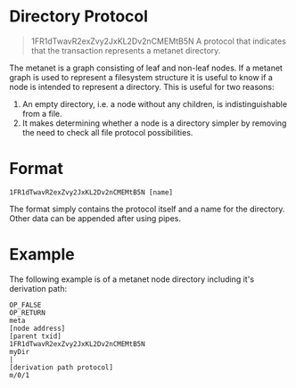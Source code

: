 # Directory Protocol

> 1FR1dTwavR2exZvy2JxKL2Dv2nCMEMtB5N
> A protocol that indicates that the transaction represents a metanet directory.

The metanet is a graph consisting of leaf and non-leaf nodes. If a metanet graph is used to represent a 
filesystem structure it is useful to know if a node is intended to represent a directory. This is useful
for two reasons:
 1. An empty directory, i.e. a node without any children, is indistinguishable from a file.
 2. It makes determining whether a node is a directory simpler by removing the need to check all file protocol possibilities.
 
 # Format
 
 ```
 1FR1dTwavR2exZvy2JxKL2Dv2nCMEMtB5N [name]
 ```
 
 The format simply contains the protocol itself and a name for the directory. Other data can be appended after using pipes.
 
 # Example
 
 The following example is of a metanet node directory including it's derivation path:
 
 ```
 OP_FALSE
 OP_RETURN
 meta
 [node address]
 [parent txid]
 1FR1dTwavR2exZvy2JxKL2Dv2nCMEMtB5N
 myDir
 |
 [derivation path protocol]
 m/0/1
 ```
